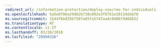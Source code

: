 ```yaml
---
redirect_url: /information-protection/deploy-use/rms-for-individuals
ms.openlocfilehash: 5a5e8f8ee29d62b738c092e3f87b1e10114deb78
ms.sourcegitcommit: 1b44f6bd25b756fa85fa5f47aa4c0486f9486832
ms.translationtype: HT
ms.contentlocale: it-IT
ms.lasthandoff: 03/20/2018
ms.locfileid: "29994316"
---
```


